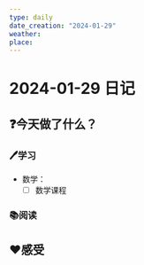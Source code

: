 ```yaml
---
type: daily
date_creation: "2024-01-29"
weather: 
place:
---
```

# 2024-01-29 日记

## ❓今天做了什么？
### 🖊学习
- 数学：
	- [ ] 数学课程      
### 📚阅读



## ❤感受



